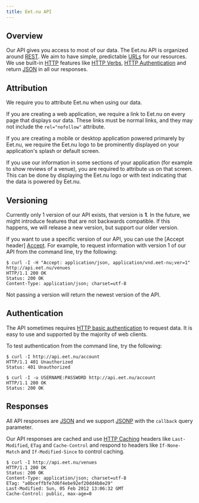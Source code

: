 ```yaml
---
title: Eet.nu API
---
```


## Overview

Our API gives you access to most of our data. The Eet.nu API is organized
around [REST][REST]. We aim to have simple, predictable [URLs][URL] for our
resources. We use built-in [HTTP][HTTP] features like [HTTP Verbs][HTTP Verbs],
[HTTP Authentication][HTTP Auth] and return [JSON][JSON] in all our responses.

## Attribution

We require you to attribute Eet.nu when using our data. 

If you are creating a web application, we require a link to Eet.nu on every
page that displays our data. These links must be normal links, and they may not
include the `rel="nofollow"` attribute.

If you are creating a mobile or desktop application powered primarely by Eet.nu,
we require the Eet.nu logo to be prominently displayed on your application's 
splash or default screen.

If you use our information in some sections of your application (for example to
show reviews of a venue), you are required to attribute us on that screen. This
can be done by displaying the Eet.nu logo or with text indicating that the data
is powered by Eet.nu.

## Versioning

Currently only 1 version of our API exists, that version is **1**. In the
future, we might introduce features that are not backwards compatible. If this 
happens, we will release a new version, but support our older version.

If you want to use a specific version of our API, you can use the [Accept header]
[Accept]. For example, to request information with version 1 of our API from the
command line, try the following:

~~~
$ curl -I -H "Accept: application/json, application/vnd.eet-nu;ver=1" http://api.eet.nu/venues
HTTP/1.1 200 OK
Status: 200 OK
Content-Type: application/json; charset=utf-8
~~~

Not passing a version will return the newest version of the API.

## Authentication

The API sometimes requires [HTTP basic authentication][HTTP Auth] to request
data. It is easy to use and supported by the majority of web clients.

To test authentication from the command line, try the following:

~~~
$ curl -I http://api.eet.nu/account
HTTP/1.1 401 Unauthorized
Status: 401 Unauthorized

$ curl -I -u USERNAME:PASSWORD http://api.eet.nu/account
HTTP/1.1 200 OK
Status: 200 OK
~~~

## Responses

All API responses are [JSON][JSON] and we support [JSONP][JSONP] with the
`callback` query parameter.

Our API responses are cached and use [HTTP Caching][HTTP Caching] headers like
`Last-Modified`, `ETag` and `Cache-Control` and respond to headers like
`If-None-Match` and `If-Modified-Since` to control caching.

~~~
$ curl -I http://api.eet.nu/venues
HTTP/1.1 200 OK
Status: 200 OK
Content-Type: application/json; charset=utf-8
ETag: "a0bceffbfe7d6f4ebe92ef20dd4b8e29"
Last-Modified: Sun, 05 Feb 2012 13:06:32 GMT
Cache-Control: public, max-age=0
~~~

[REST]: http://en.wikipedia.org/wiki/Representational_State_Transfer "Representational state transfer (REST)"
[URL]: http://en.wikipedia.org/wiki/Uniform_resource_locator "Uniform resource locator (URL)"
[HTTP]: http://en.wikipedia.org/wiki/Hypertext_Transfer_Protocol "Hypertext Transfer Protocol (HTTP)"
[HTTP Verbs]: http://en.wikipedia.org/wiki/Hypertext_Transfer_Protocol#Request_methods "HTTP Request methods"
[HTTP Auth]: http://en.wikipedia.org/wiki/Basic_access_authentication "Basic HTTP Authentication"
[HTTP Caching]: http://www.w3.org/Protocols/rfc2616/rfc2616-sec13.html "Caching in HTTP"
[JSON]: http://en.wikipedia.org/wiki/JSON "Javascript Object Notation (JSON)"
[JSONP]: http://en.wikipedia.org/wiki/JSONP "JSON with padding (JSONP)"
[Accept]: http://www.w3.org/Protocols/rfc2616/rfc2616-sec14.html "Accept request-header"
